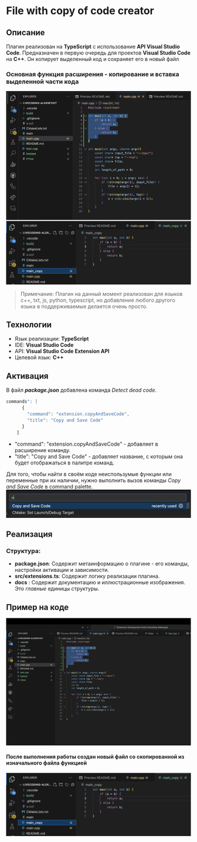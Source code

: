 # File with copy of code creator

## Описание
Плагин реализован на **TypeScript** с использование **API Visual Studio Code**. Предназначен в первую очередь для проектов **Visual Studio Code** на **C++**. Он копирует выделенный код и сохраняет его в новый файл
### Основная функция расширения - копирование и вставка выделенной части кода
![](file_with_code.png)
![](copy_of_code.png)

> Примечание: Плагин на данный момент реализован для языков c++, txt, js, python, typescript, но добавление любого другого языка в поддерживаемые делается очень просто.

## Технологии

- Язык реализации: **TypeScript**
- IDE: **Visual Studio Code**
- API: **Visual Studio Code Extension API**
- Целевой язык: **C++**


## Активация
В файл ***package.json*** добавлена команда *Detect dead code*.
```Typescript
commands": [
      {
        "command": "extension.copyAndSaveCode",
        "title": "Copy and Save Code"
      }
    ]
```
- "command": "extension.copyAndSaveCode" - добавляет в расширение команду.
- "title": "Copy and Save Code" - добавляет название, с которым она будет отображаться в палитре команд.

Для того, чтобы найти в своём коде неиспользумые функции или переменные при их наличии, нужно выполнить вызов команды *Copy and Save Code* в command palette.
![](search.png)

## Реализация

### Структура:

- **package.json**: Содержит метаинформацию о плагине - его команды, настройки активации и зависимости.
- **src/extensions.ts**:  Содержит логику реализации плагина.
- **docs** : Содержит документацию и иллюстрационные изображения.
Это *главные* единицы структуры.

## Пример на коде
![](code.png)
#### После выполнения работы создан новый файл со скопированной из изначального файла функцией
![](copy_of_code.png)
